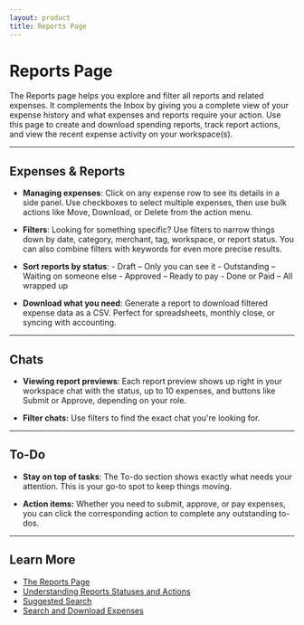 ```yaml
---
layout: product
title: Reports Page
---
```


# Reports Page

The Reports page helps you explore and filter all reports and related expenses. It complements the Inbox by giving you a complete view of your expense history and what expenses and reports require your action. Use this page to create and download spending reports, track report actions, and view the recent expense activity on your workspace(s).

---

## Expenses & Reports

- **Managing expenses**: Click on any expense row to see its details in a side panel. Use checkboxes to select multiple expenses, then use bulk actions like Move, Download, or Delete from the action menu.

- **Filters**: Looking for something specific? Use filters to narrow things down by date, category, merchant, tag, workspace, or report status. You can also combine filters with keywords for even more precise results.

- **Sort reports by status**:
      - Draft – Only you can see it
      - Outstanding – Waiting on someone else
      - Approved – Ready to pay
      - Done or Paid – All wrapped up

- **Download what you need**: Generate a report to download filtered expense data as a CSV. Perfect for spreadsheets, monthly close, or syncing with accounting.

---

## Chats

- **Viewing report previews**: Each report preview shows up right in your workspace chat with the status, up to 10 expenses, and buttons like Submit or Approve, depending on your role.

- **Filter chats:** Use filters to find the exact chat you're looking for. 

---

## To-Do

- **Stay on top of tasks**: The To-do section shows exactly what needs your attention. This is your go-to spot to keep things moving.

- **Action items:** Whether you need to submit, approve, or pay expenses, you can click the corresponding action to complete any outstanding to-dos. 

---

## Learn More

- [The Reports Page](https://help.expensify.com/articles/new-expensify/reports-and-expenses/Getting-Started-with-the-Reports-Page)
- [Understanding Reports Statuses and Actions](https://help.expensify.com/articles/new-expensify/reports-and-expenses/Understanding-Report-Statuses-and-Actions)
- [Suggested Search](https://help.expensify.com/articles/new-expensify/reports-and-expenses/Suggested-Search)
- [Search and Download Expenses](https://help.expensify.com/articles/new-expensify/reports-and-expenses/Search-and-Download-Expenses)

